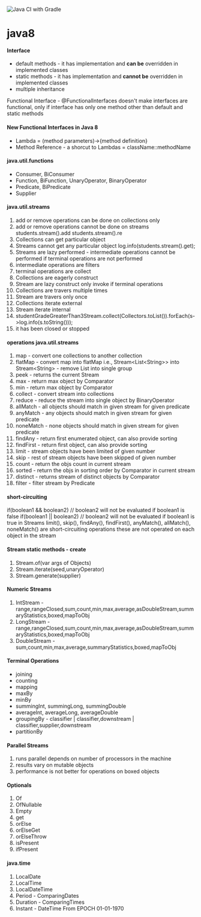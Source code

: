 ![Java CI with Gradle](https://github.com/ravindraAmbati/java8/workflows/Java%20CI%20with%20Gradle/badge.svg?branch=master)
# java8

<h4>Interface</h4>
<ul>
    <li>default methods - it has implementation and <b>can be</b> overridden in implemented classes</li>
    <li>static methods - it has implementation and <b>cannot be</b> overridden in implemented classes</li>
    <li>multiple inheritance</li>
</ul>
<p>Functional Interface - @FunctionalInterfaces doesn't make interfaces are functional, only if interface has only one method other than default and static methods</p>
<h4>New Functional Interfaces in Java 8</h4>
<ul>
    <li>Lambda = (method parameters)->{method definition}</li>
    <li>Method Reference - a shorcut to Lambdas = className::methodName</li>
</ul> 
<h4>java.util.functions</h4>
    <ul>
        <li>Consumer, BiConsumer</li>
        <li>Function, BiFunction, UnaryOperator, BinaryOperator</li>
        <li>Predicate, BiPredicate</li>
        <li>Supplier</li>
    </ul>
<h4>java.util.streams</h4>
    <ol>
        <li> add or remove operations can be done on collections only </li>
        <li> add or remove operations cannot be done on streams
                 students.stream().add 
                 students.stream().re 
        </li>
        <li> Collections can get particular object </li>
        <li> Streams cannot get any particular object 
                log.info(students.stream().get); 
        </li>
        <li> Streams are lazy performed - intermediate operations cannot be performed if terminal operations are not performed </li>
        <li> intermediate operations are filters </li>
        <li> terminal operations are collect </li>
        <li> Collections are eagerly construct </li>
        <li> Stream are lazy construct only invoke if terminal operations </li>
        <li> Collections are travers multiple times </li>
        <li> Stream are travers only once </li>
        <li> Collections iterate external </li>
        <li> Stream iterate internal </li>
        <li> studentGradeGreaterThan3Stream.collect(Collectors.toList()).forEach(s->log.info(s.toString())); </li>
        <li> it has been closed or stopped </li>
    </ol> 
    
<h4><b>operations</b> java.util.streams</h4>
    <ol>
    <li>map - convert one collections to another collection</li>
    <li>flatMap - convert map into flatMap i.e., Stream&lt;List&lt;String&gt;&gt; into Stream&lt;String&gt; - remove List into single group</li>
    <li>peek - returns the current Stream</li>
    <li>max - return max object by Comparator</li>
    <li>min - return max object by Comparator</li>
    <li>collect - convert stream into collections</li>
    <li>reduce - reduce the stream into single object by BinaryOperator</li>
    <li>allMatch - all objects should match in given stream for given predicate</li>
    <li>anyMatch - any objects should match in given stream for given predicate</li>
    <li>noneMatch - none objects should match in given stream for given predicate</li>
    <li>findAny - return first enumerated object, can also provide sorting</li>
    <li>findFirst - return first object, can also provide sorting</li>
    <li>limit - stream objects have been limited of given number </li>
    <li>skip - rest of stream objects have been skipped of given number</li>
    <li>count - return the objs count in current stream</li>
    <li>sorted - return the objs in sorting order by Comparator in current stream</li>
    <li>distinct - returns stream of distinct objects by Comparator</li>
    <li>filter - filter stream by Predicate</li>
    </ol>
<h4>short-circuiting</h4>
<p>
if(boolean1 && boolean2) // boolean2 will not be evaluated if boolean1 is false
if(boolean1 || boolean2) // boolean2 will not be evaluated if boolean1 is true
in Streams limit(), skip(), findAny(), findFirst(), anyMatch(), allMatch(), noneMatch() are short-circuiting operations
these are not operated on each object in the stream
</p> 
<h4>Stream static methods - create</h4>
    <ol>
        <li>Stream.of(var args of Objects)</li>
        <li>Stream.iterate(seed,unaryOperator)</li>
        <li>Stream.generate(supplier) </li>
    </ol>

<h4>Numeric Streams</h4>
    <ol>
        <li>IntStream - range,rangeClosed,sum,count,min,max,average,asDoubleStream,summaryStatistics,boxed,mapToObj</li>
        <li>LongStream - range,rangeClosed,sum,count,min,max,average,asDoubleStream,summaryStatistics,boxed,mapToObj</li>
        <li>DoubleStream - sum,count,min,max,average,summaryStatistics,boxed,mapToObj</li>
    </ol>
   
<h4>Terminal Operations</h4>
    <ul>
        <li>joining</li>
        <li>counting</li>
        <li>mapping</li>
        <li>maxBy</li>
        <li>minBy</li>
        <li>summingInt, summingLong, summingDouble</li>
        <li>averageInt, averageLong, averageDouble</li>
        <li>groupingBy - classifier | classifier,downstream | classifier,supplier,downstream</li>
        <li>partitionBy</li>
    </ul>
    
<h4>Parallel Streams</h4>
    <oL>
        <li>runs parallel depends on number of processors in the machine</li>
        <li>results vary on mutable objects</li>
        <li>performance is not better for operations on boxed objects</li>
    </oL>
    
<h4>Optionals</h4>
    <ol>
        <li>Of</li>
        <li>OfNullable</li>
        <li>Empty</li>
        <li>get</li>
        <li>orElse</li>
        <li>orElseGet</li>
        <li>orElseThrow</li>
        <li>isPresent</li>
        <li>ifPresent</li>
    </ol>
    
<h4>java.time</h4>
    <ol>
        <li>LocalDate</li>
        <li>LocalTime</li>
        <li>LocalDateTime</li>
        <li>Period - ComparingDates</li>
        <li>Duration - ComparingTimes</li>
        <li>Instant - DateTime From EPOCH 01-01-1970</li>
    </ol>